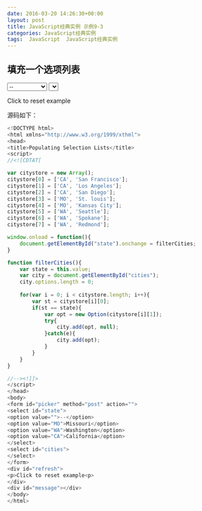 ```yaml
---
date: 2016-03-20 14:26:30+00:00
layout: post
title: JavaScript经典实例 示例9-3
categories: JavaScript经典实例
tags:  JavaScript  JavaScript经典实例
---
```


填充一个选项列表
----------------

<html xmlns="http://www.w3.org/1999/xthml">
<head>
<title>Populating Selection Lists</title>
<script>
//<![CDTAT[

var citystore = new Array();
citystore[0] = ['CA', 'San Francisco'];
citystore[1] = ['CA', 'Los Angeles'];
citystore[2] = ['CA', 'San Diego'];
citystore[3] = ['MO', 'St. louis'];
citystore[4] = ['MO', 'Kansas City'];
citystore[5] = ['WA', 'Seattle'];
citystore[6] = ['WA', 'Spokane'];
citystore[7] = ['WA', 'Redmond'];

window.onload = function(){
    document.getElementById("state").onchange = filterCities;
}

function filterCities(){
    var state = this.value;
    var city = document.getElementById("cities");
    city.options.length = 0;
    
    for(var i = 0; i < citystore.length; i++){
        var st = citystore[i][0];
        if(st == state){
            var opt = new Option(citystore[i][1]);
            try{
                city.add(opt, null);
            }catch(e){
                city.add(opt);
            }
        }
    }
}

//--><!]]>
</script>
</head>
<body>
<form id="picker" method="post" action="">
<select id="state">
<option value="">--</option>
<option value="MO">Missouri</option>
<option value="WA">Washington</option>
<option value="CA">California</option>
</select>
<select id="cities">
</select>
</form>
<div id="refresh">
<p>Click to reset example<p>
</div>
<div id="message"></div>
</body>
</html>

源码如下：

``` javascript
<!DOCTYPE html>
<html xmlns="http://www.w3.org/1999/xthml">
<head>
<title>Populating Selection Lists</title>
<script>
//<![CDTAT[

var citystore = new Array();
citystore[0] = ['CA', 'San Francisco'];
citystore[1] = ['CA', 'Los Angeles'];
citystore[2] = ['CA', 'San Diego'];
citystore[3] = ['MO', 'St. louis'];
citystore[4] = ['MO', 'Kansas City'];
citystore[5] = ['WA', 'Seattle'];
citystore[6] = ['WA', 'Spokane'];
citystore[7] = ['WA', 'Redmond'];

window.onload = function(){
    document.getElementById("state").onchange = filterCities;
}

function filterCities(){
    var state = this.value;
    var city = document.getElementById("cities");
    city.options.length = 0;
    
    for(var i = 0; i < citystore.length; i++){
        var st = citystore[i][0];
        if(st == state){
            var opt = new Option(citystore[i][1]);
            try{
                city.add(opt, null);
            }catch(e){
                city.add(opt);
            }
        }
    }
}

//--><!]]>
</script>
</head>
<body>
<form id="picker" method="post" action="">
<select id="state">
<option value="">--</option>
<option value="MO">Missouri</option>
<option value="WA">Washington</option>
<option value="CA">California</option>
</select>
<select id="cities">
</select>
</form>
<div id="refresh">
<p>Click to reset example<p>
</div>
<div id="message"></div>
</body>
</html>
``` 
